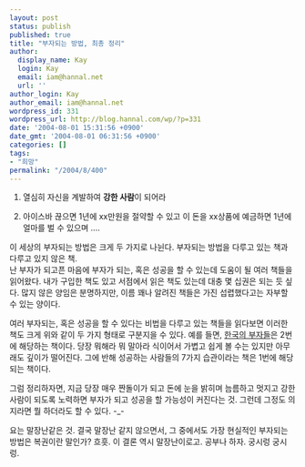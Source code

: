 ```yaml
---
layout: post
status: publish
published: true
title: "부자되는 방법, 최총 정리"
author:
  display_name: Kay
  login: Kay
  email: iam@hannal.net
  url: ''
author_login: Kay
author_email: iam@hannal.net
wordpress_id: 331
wordpress_url: http://blog.hannal.com/wp/?p=331
date: '2004-08-01 15:31:56 +0900'
date_gmt: '2004-08-01 06:31:56 +0900'
categories: []
tags:
- "희망"
permalink: "/2004/8/400"
---
```

<ol>
<li />열심히 자신을 계발하여 <b>강한 사람</b>이 되어라</p>
<li />아이스바 끊으면 1년에 xx만원을 절약할 수 있고 이 돈을 xx상품에 예금하면 1년에 얼마를 벌 수 있으며 ....</ol>
<p>이 세상의 부자되는 방법은 크게 두 가지로 나뉜다. 부자되는 방법을 다루고 있는 책과 다루고 있지 않은 책.<br />
난 부자가 되고픈 마음에 부자가 되는, 혹은 성공을 할 수 있는데 도움이 될 여러 책들을 읽어왔다. 내가 구입한 책도 있고 서점에서 읽은 책도 있는데 대충 몇 십권은 되는 듯 싶다. 많지 않은 양임은 분명하지만, 이름 꽤나 알려진 책들은 가진 섭렵했다고는 자부할 수 있는 양이다.</p>
<p>여러 부자되는, 혹은 성공을 할 수 있다는 비법을 다루고 있는 책들을 읽다보면 이러한 책도 크게 위와 같이 두 가지 형태로 구분지을 수 있다. 예를 들면, <a href="http://blog.hannal.com/index.php?pl=38" target="_blank">한국의 부자들</a>은 2번에 해당하는 책이다. 당장 뭐해라 뭐 말아라 식이어서 가볍고 쉽게 볼 수는 있지만 아무래도 깊이가 떨어진다. 그에 반해 성공하는 사람들의 7가지 습관이라는 책은 1번에 해당되는 책이다.</p>
<p>그럼 정리하자면, 지금 당장 매우 짠돌이가 되고 돈에 눈을 밝히며 늠름하고 멋지고 강한 사람이 되도록 노력하면 부자가 되고 성공을 할 가능성이 커진다는 것. 그런데 그정도 의지라면 뭘 하더라도 할 수 있다. -_-</p>
<p>요는 말장난같은 것. 결국 말장난 같지 않으면서, 그 중에서도 가장 현실적인 부자되는 방법은 복권이란 말인가? 흐흣. 이 결론 역시 말장난이로고. 공부나 하자. 궁시렁 궁시렁.</p>
